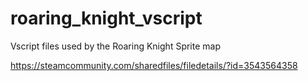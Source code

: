 # roaring_knight_vscript
Vscript files used by the Roaring Knight Sprite map

https://steamcommunity.com/sharedfiles/filedetails/?id=3543564358

